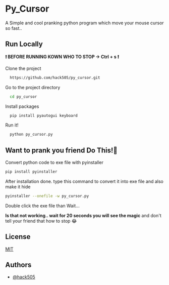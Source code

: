 
# Py_Cursor

A Simple and cool pranking python program which move your mouse cursor so fast..



## Run Locally

**❗ BEFORE RUNNING KOWN WHO TO STOP -> Ctrl + s ❗**
    
Clone the project

```bash
  https://github.com/hack505/py_cursor.git
```

Go to the project directory

```bash
  cd py_cursor
```

Install packages

```bash
  pip install pyautogui keyboard
```

Run it!

```bash
  python py_cursor.py
```


## Want to prank you friend Do This!👻

Convert python code to exe file with pyinstaller

```bash
pip install pyinstaller
```

After installation done. type this command to convert it into exe file and also make it hide

```bash
pyinstaller --onefile -w py_cursor.py
```
Double click the exe file than Wait...

**Is that not working.. wait for 20 seconds you will see the magic**
and don't tell your friend that how to stop 😂




## License

[MIT](https://choosealicense.com/licenses/mit/)


## Authors

- [@hack505](https://www.github.com/hack505)

